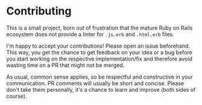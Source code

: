 # Contributing

This is a small project, born out of frustration that the mature Ruby on Rails ecosystem does not provide a linter for `.js.erb` and `.html.erb` files.

I'm happy to accept your contributions! Please open an issue beforehand. This way, you get the chance to get feedback on your idea or a bug before you start working on the respective implementation/fix and therefore avoid wasting time on a PR that might not be merged.

As usual, common sense applies, so be respectful and constructive in your communication. PR comments will usually be short and concise. Please don't take them personally, it's a chance to learn and improve (both sides of course).
